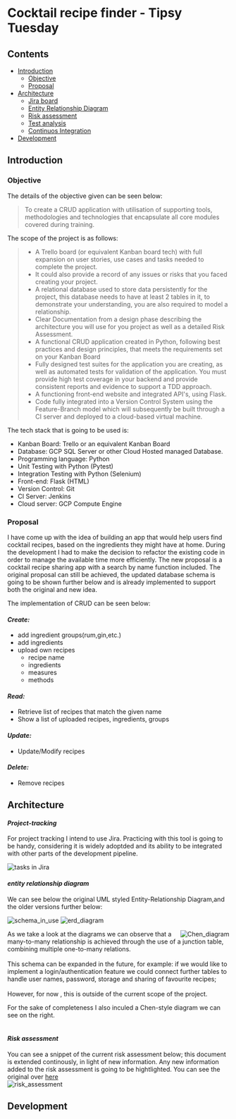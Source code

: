 # Cocktail recipe finder - Tipsy Tuesday

## **Contents**

 * [Introduction](#introduction)
   * [Objective](#objective)
   * [Proposal](#proposal)
 * [Architecture](#architecture)
   * [Jira board](#project-tracking)
   * [Entity Relationship Diagram](#entity-relationship-diagram)
   * [Risk assessment](#risk-assessment)
   * [Test analysis](#test-analysis)
   * [Continuos Integration](#continous-integration)
 * [Development](#development)

## **Introduction**

### Objective

The details of the objective given can be seen below:
>To create a CRUD application with utilisation of supporting tools,
>methodologies and technologies that encapsulate all core modules
>covered during training.

The scope of the project is as follows:
>* A Trello board (or equivalent Kanban board tech) with full expansion
>on user stories, use cases and tasks needed to complete the project.  
>* It could also provide a record of any issues or risks that you faced
>creating your project.  
>* A relational database used to store data persistently for the
>project, this database needs to have at least 2 tables in it, to
>demonstrate your understanding, you are also required to model a
>relationship.  
>* Clear Documentation from a design phase describing the architecture
>you will use for you project as well as a detailed Risk Assessment.  
>* A functional CRUD application created in Python, following best
>practices and design principles, that meets the requirements set on
>your Kanban Board  
>* Fully designed test suites for the application you are creating, as
>well as automated tests for validation of the application.  You must
>provide high test coverage in your backend and provide consistent
>reports and evidence to support a TDD approach.  
>* A functioning front-end website and integrated API's, using Flask.  
>* Code fully integrated into a Version Control System using the
>Feature-Branch model which will subsequently be built through a CI
>server and deployed to a cloud-based virtual machine.

The tech stack that is going to be used is:
* Kanban Board: Trello or an equivalent Kanban Board
* Database: GCP SQL Server or other Cloud Hosted managed Database.
* Programming language: Python
* Unit Testing with Python (Pytest)
* Integration Testing with Python (Selenium)
* Front-end: Flask (HTML)
* Version Control: Git
* CI Server: Jenkins
* Cloud server: GCP Compute Engine


### Proposal

I have come up with the idea of building an app that would help users find cocktail recipes, based on the ingredients they might have at home. During the development I had to make the decision to refactor the existing code in order to manage the available time more efficiently. The new proposal is a cocktail recipe sharing app with a search by name function included. The original proposal can still be achieved, the updated database schema is going to be shown further below and is already implemented to support both the original and new idea.

The implementation of CRUD can be seen below:

#### _Create:_
* add ingredient groups(rum,gin,etc.)
* add ingredients 
* upload own recipes
  * recipe name
  * ingredients
  * measures
  * methods
  
#### _Read:_
* Retrieve list of recipes that match the given name
* Show a list of uploaded recipes, ingredients, groups
#### _Update:_
* Update/Modify recipes

#### _Delete:_
* Remove recipes



## **Architecture**
#### _Project-tracking_
For project tracking I intend to use Jira. Practicing with this tool is going to be handy,  considering it is widely adoptded and its ability to be integrated with other parts of the development pipeline.

![tasks in Jira](https://github.com/GregNemeth/individual-project/blob/feature/Images/jira%20backlog_adobespark.png) 
#### _entity relationship diagram_
We can see below the original UML styled Entity-Relationship Diagram,and the older versions further below:

![schema_in_use](https://github.com/GregNemeth/individual-project/blob/feature/Images/dbschemalatestest_adobespark.png)
![erd_diagram](https://github.com/GregNemeth/individual-project/blob/dev/Images/ERD.png)


<div style="block;"> 
<img align="right" src="https://github.com/GregNemeth/individual-project/blob/dev/Images/chen_diagram.png" alt="Chen_diagram"/>

As we take a look at the diagrams we can observe that a many-to-many relationship is achieved through the use of a junction table,
combining multiple one-to-many relations.
<br/><br/> 
This schema can be expanded in the future, for example: if we would like to implement a login/authentication feature we could connect further tables to handle user names, password, storage and sharing of favourite recipes; 
<br/><br/>
However, for now , this is outside of the current scope of the project.

For the sake of completeness I also inculed a Chen-style diagram we can see on the right.
<br/><br/>

#### _Risk assessment_
You can see a snippet of the current risk assessment below; this document is extended continously, in light of new information. Any new information added to the risk assessment is going to be hightlighted. You can see the original over [here](https://docs.google.com/spreadsheets/d/1xwiIfhJBYPYRosDp-_ihJtK8yqbxVfID_9N0vqu9v_I/edit?usp=sharing)
<br/>
![risk_assessment](https://github.com/GregNemeth/individual-project/blob/dev/Images/risk_assessment_in_progress_1.png)


</div>


## **Development**

